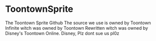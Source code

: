 # ToontownSprite
The Toontown Sprite Github
The source we use is owned by Toontown Infinite witch was owned by Toontown Rewritten witch was owned by Disney's Toontown Online.
Disney, Plz dont sue us pl0z
